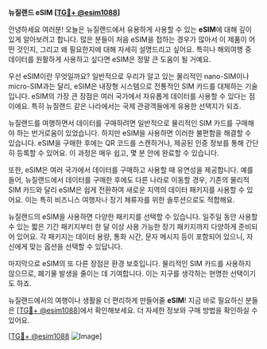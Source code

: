 **뉴질랜드 eSIM [[TG💪+ @esim1088](https://t.me/s/esim1088)]**

안녕하세요 여러분! 오늘은 뉴질랜드에서 유용하게 사용할 수 있는 **eSIM**에 대해 깊이 있게 알아보려고 합니다. 많은 분들이 처음 eSIM을 접하는 경우가 많아서 이 제품이 어떤 것인지, 그리고 왜 필요한지에 대해 자세히 설명드리고 싶어요. 특히나 해외여행 중 데이터를 원활하게 사용하고 싶다면 eSIM은 정말 큰 도움이 될 거예요.

우선 eSIM이란 무엇일까요? 일반적으로 우리가 알고 있는 물리적인 nano-SIM이나 micro-SIM과는 달리, eSIM은 내장형 시스템으로 전통적인 SIM 카드를 대체하는 기술입니다. eSIM의 가장 큰 장점은 여러 국가에서 자유롭게 데이터를 사용할 수 있다는 점이에요. 특히 뉴질랜드 같은 나라에서는 국제 관광객들에게 유용한 선택지가 되죠. 

뉴질랜드를 여행하면서 데이터를 구매하려면 일반적으로 물리적인 SIM 카드를 구매해야 하는 번거로움이 있었습니다. 하지만 eSIM을 사용하면 이러한 불편함을 해결할 수 있습니다. eSIM을 구매한 후에는 QR 코드를 스캔하거나, 제공된 인증 정보를 통해 간단히 등록할 수 있어요. 이 과정은 매우 쉽고, 몇 분 안에 완료할 수 있습니다.

또한, eSIM은 여러 국가에서 데이터를 구매하고 사용할 때 유연성을 제공합니다. 예를 들어, 뉴질랜드에서 데이터를 구매한 후에도 다른 나라로 이동할 경우, 기존의 물리적 SIM 카드와 달리 eSIM은 쉽게 전환하여 새로운 지역의 데이터 패키지를 사용할 수 있어요. 이는 특히 비즈니스 여행자나 장기 체류자를 위한 솔루션으로도 적합해요.

뉴질랜드의 eSIM을 사용하면 다양한 패키지를 선택할 수 있습니다. 일주일 동안 사용할 수 있는 짧은 기간 패키지부터 한 달 이상 사용 가능한 장기 패키지까지 다양하게 준비되어 있어요. 각 패키지는 데이터 용량, 통화 시간, 문자 메시지 등이 포함되어 있으니, 자신에게 맞는 옵션을 선택할 수 있답니다.

마지막으로 eSIM의 또 다른 장점은 환경 보호입니다. 물리적인 SIM 카드를 사용하지 않으므로, 폐기물 발생을 줄이는 데 기여합니다. 이는 지구를 생각하는 현명한 선택이기도 하죠.

뉴질랜드에서의 여행이나 생활을 더 편리하게 만들어줄 **eSIM**! 지금 바로 필요하신 분들은 [[TG💪+ @esim1088](https://t.me/s/esim1088)]에서 확인해보세요. 더 자세한 정보와 구매 방법을 확인하실 수 있어요.  

[[TG💪+ @esim1088](https://t.me/s/esim1088) ![Image](https://i.postimg.cc/Y0z9fWf4/image.png)]